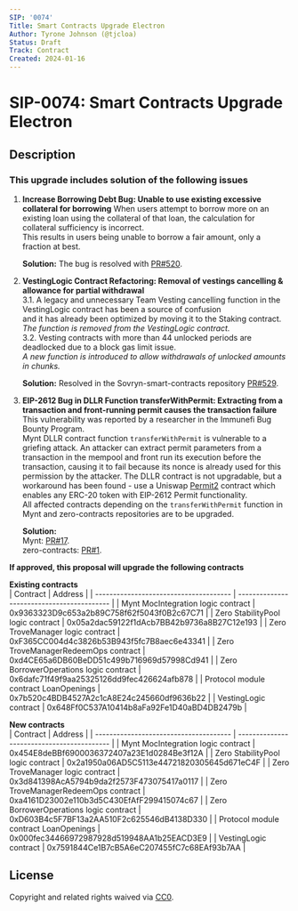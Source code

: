 ```yaml
---
SIP: '0074'
Title: Smart Contracts Upgrade Electron
Author: Tyrone Johnson (@tjcloa)
Status: Draft
Track: Contract
Created: 2024-01-16
---
```


# SIP-0074: Smart Contracts Upgrade Electron

## Description

### This upgrade includes solution of the following issues  



1. **Increase Borrowing Debt Bug: Unable to use existing excessive collateral for borrowing**
   When users attempt to borrow more on an existing loan using the collateral of that loan, the calculation for collateral sufficiency is incorrect.  
   This results in users being unable to borrow a fair amount, only a fraction at best.   

   **Solution:** The bug is resolved with [PR#520](https://github.com/DistributedCollective/Sovryn-smart-contracts/pull/520).
   
3. **VestingLogic Contract Refactoring: Removal of vestings cancelling & allowance for partial withdrawal**  
   3.1. A legacy and unnecessary Team Vesting cancelling function in the VestingLogic contract has been a source of confusion  
     and it has already been optimized by moving it to the Staking contract.  
        _The function is removed from the VestingLogic contract._  
   3.2. Vesting contracts with more than 44 unlocked periods are deadlocked due to a block gas limit issue.    
        _A new function is introduced to allow withdrawals of unlocked amounts in chunks._    

   **Solution:** Resolved in the Sovryn-smart-contracts repository [PR#529](https://github.com/DistributedCollective/Sovryn-smart-contracts/pull/529).
   
5. **EIP-2612 Bug in DLLR Function transferWithPermit: Extracting from a transaction and front-running permit causes the transaction failure**  
   This vulnerability was reported by a researcher in the Immunefi Bug Bounty Program.    
   Mynt DLLR contract function `transferWithPermit` is vulnerable to a griefing attack. An attacker can extract permit parameters from a transaction in the mempool
   and front run its execution before the transaction, causing it to fail because its nonce is already used for this permission by the attacker.
   The DLLR contract is not upgradable, but a workaround has been found - use a Uniswap [Permit2](https://github.com/Uniswap/permit2) contract which enables any ERC-20 token with EIP-2612 Permit functionality.  
   All affected contracts depending on the `transferWithPermit` function in Mynt and zero-contracts repositories are to be upgraded.

   **Solution:**  
     Mynt: [PR#17](https://github.com/DistributedCollective/mynt/pull/17).  
     zero-contracts: [PR#1](https://github.com/DistributedCollective/zero-contracts/pull/1).  

__If approved, this proposal will upgrade the following contracts__ 

__Existing contracts__  
| Contract                               | Address                                    |
| -------------------------------------- | ------------------------------------------ |
| Mynt MocIntegration logic contract     | 0x9363323D9c653a2b89C758f62f5043f0B2c67C71 |
| Zero StabilityPool logic contract      | 0x05a2dac59122f1dAcb7BB42b9736a8B27C12e193 |
| Zero TroveManager logic contract       | 0xF365CC004d4c3826b53B943f5fc7B8aec6e43341 |
| Zero TroveManagerRedeemOps contract    | 0xd4CE65a6DB60BeDD51c499b716969d57998Cd941 |
| Zero BorrowerOperations logic contract | 0x6dafc71f49f9aa25325126dd9fec426624afb878 |
| Protocol module contract LoanOpenings  | 0x7b520c4BDB4527A2c1cA8E24c245660df9636b22 |
| VestingLogic contract                  | 0x648Ff0C537A10414b8aFa92Fe1D40aBD4DB2479b |


__New contracts__   
| Contract                               | Address                                    |
| -------------------------------------- | ------------------------------------------ |
| Mynt MocIntegration logic contract     | 0x454E8deBBf6900036372407a23E1d0284Be3f12A |
| Zero StabilityPool logic contract      | 0x2a1950a06AD5C5113e44721820305645d671eC4F |
| Zero TroveManager logic contract       | 0x3d841398AcA5794b9da2f2573F473075417a0117 |
| Zero TroveManagerRedeemOps contract    | 0xa4161D23002e110b3d5C430EfAfF299415074c67 |
| Zero BorrowerOperations logic contract | 0xD603B4c5F7BF13a2AA510F2c625546dB4138D330 |
| Protocol module contract LoanOpenings  | 0x000fec34466972987928d519948AA1b25EACD3E9 |
| VestingLogic contract                  | 0x7591844Ce1B7cB5A6eC207455fC7c68EAf93b7AA |


## License
Copyright and related rights waived via [CC0](https://creativecommons.org/publicdomain/zero/1.0/).

